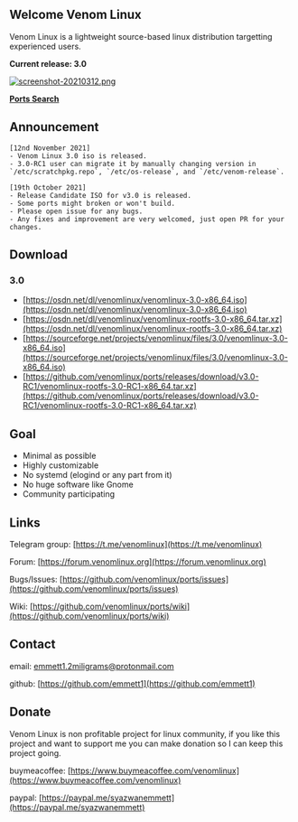## Welcome Venom Linux

Venom Linux is a lightweight source-based linux distribution targetting experienced users.

**Current release: 3.0**

[![screenshot-20210312.png](https://i.postimg.cc/hPW7rSwq/screenshot-20210312.png)](https://postimg.cc/z37BD18d)

**[Ports Search](https://github.com/venomlinux/ports/blob/3.0/scripts/ports.csv)**

## Announcement
```
[12nd November 2021]
- Venom Linux 3.0 iso is released.
- 3.0-RC1 user can migrate it by manually changing version in `/etc/scratchpkg.repo`, `/etc/os-release`, and `/etc/venom-release`.

[19th October 2021]
- Release Candidate ISO for v3.0 is released.
- Some ports might broken or won't build.
- Please open issue for any bugs.
- Any fixes and improvement are very welcomed, just open PR for your changes.
```

## Download
### 3.0
- [https://osdn.net/dl/venomlinux/venomlinux-3.0-x86_64.iso](https://osdn.net/dl/venomlinux/venomlinux-3.0-x86_64.iso)
- [https://osdn.net/dl/venomlinux/venomlinux-rootfs-3.0-x86_64.tar.xz](https://osdn.net/dl/venomlinux/venomlinux-rootfs-3.0-x86_64.tar.xz)
- [https://sourceforge.net/projects/venomlinux/files/3.0/venomlinux-3.0-x86_64.iso](https://sourceforge.net/projects/venomlinux/files/3.0/venomlinux-3.0-x86_64.iso)
- [https://github.com/venomlinux/ports/releases/download/v3.0-RC1/venomlinux-rootfs-3.0-RC1-x86_64.tar.xz](https://github.com/venomlinux/ports/releases/download/v3.0-RC1/venomlinux-rootfs-3.0-RC1-x86_64.tar.xz)

## Goal
- Minimal as possible
- Highly customizable
- No systemd (elogind or any part from it)
- No huge software like Gnome
- Community participating

## Links
Telegram group: [https://t.me/venomlinux](https://t.me/venomlinux)

Forum: [https://forum.venomlinux.org](https://forum.venomlinux.org)

Bugs/Issues: [https://github.com/venomlinux/ports/issues](https://github.com/venomlinux/ports/issues)

Wiki: [https://github.com/venomlinux/ports/wiki](https://github.com/venomlinux/ports/wiki)

## Contact
email: <a href = "mailto: emmett1.2miligrams@protonmail.com">emmett1.2miligrams@protonmail.com</a>

github: [https://github.com/emmett1](https://github.com/emmett1)

## Donate
Venom Linux is non profitable project for linux community, if you like this project and want to support me you can make donation so I can keep this project going.

buymeacoffee: [https://www.buymeacoffee.com/venomlinux](https://www.buymeacoffee.com/venomlinux)

paypal: [https://paypal.me/syazwanemmett](https://paypal.me/syazwanemmett)

